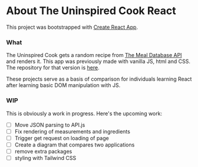 # About The Uninspired Cook React

This project was bootstrapped with [Create React App](https://github.com/facebook/create-react-app).

### What 

The Uninspired Cook gets a random recipe from [The Meal Database API](https://www.themealdb.com/api.php) and renders it. This app was previously made with vanilla JS, html and CSS. The repository for that version is [here](https://github.com/mariahlaqua/TheUninspiredCook).

These projects serve as a basis of comparison for individuals learning React after learning basic DOM manipulation with JS.

### WIP

This is obviously a work in progress. Here's the upcoming work:
- [ ] Move JSON parsing to API.js
- [ ] Fix rendering of measurements and ingredients
- [ ] Trigger get request on loading of page
- [ ] Create a diagram that compares two applications
- [ ] remove extra packages
- [ ] styling with Tailwind CSS
